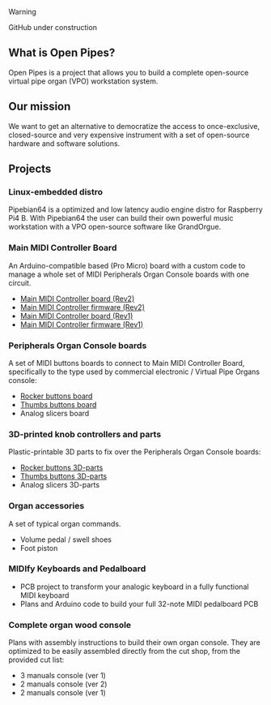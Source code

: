 > [!WARNING]
> GitHub under construction

## What is Open Pipes?

Open Pipes is a project that allows you to build a complete open-source virtual pipe organ (VPO) workstation system.

## Our mission

We want to get an alternative to democratize the access to once-exclusive, closed-source and very expensive instrument with a set of open-source hardware and software solutions.

## Projects

### Linux-embedded distro

Pipebian64 is a optimized and low latency audio engine distro for Raspberry Pi4 B. With Pipebian64 the user can build their own powerful music workstation with a VPO open-source software like GrandOrgue.

### Main MIDI Controller Board

An Arduino-compatible based (Pro Micro) board with a custom code to manage a whole set of MIDI Peripherals Organ Console boards with one circuit.

* [Main MIDI Controller board (Rev2)](https://github.com/Openpipes-org/Main_MIDI_Controller_PCB_v2)
* [Main MIDI Controller firmware (Rev2)](https://github.com/Openpipes-org/Main_MIDI_Controller_firmware_v2)
* [Main MIDI Controller board (Rev1)](https://github.com/Openpipes-org/Main_MIDI_Controller_PCB)
* [Main MIDI Controller firmware (Rev1)](https://github.com/Openpipes-org/Main_MIDI_Controller_firmware)
  
### Peripherals Organ Console boards

A set of MIDI buttons boards to connect to Main MIDI Controller Board, specifically to the type used by commercial electronic / Virtual Pipe Organs console:

* [Rocker buttons board](https://github.com/Openpipes-org/Rocker_buttons_PCB)
* [Thumbs buttons board](https://github.com/Openpipes-org/Thumbs_buttons_PCB)
* Analog slicers board

### 3D-printed knob controllers and parts

Plastic-printable 3D parts to fix over the Peripherals Organ Console boards:

* [Rocker buttons 3D-parts](https://github.com/Openpipes-org/Rocker_buttons_3D_parts)
* [Thumbs buttons 3D-parts](https://github.com/Openpipes-org/Thumbs_buttons_3D_parts)
* Analog slicers 3D-parts

### Organ accessories

A set of typical organ commands.

* Volume pedal / swell shoes
* Foot piston


### MIDIfy Keyboards and Pedalboard

* PCB project to transform your analogic keyboard in a fully functional MIDI keyboard
* Plans and Arduino code to build your full 32-note MIDI pedalboard PCB

### Complete organ wood console

Plans with assembly instructions to build their own organ console. They are optimized to be easily assembled directly from the cut shop, from the provided cut list:

* 3 manuals console (ver 1)
* 2 manuals console (ver 2)
* 2 manuals console (ver 1)

